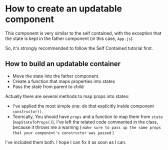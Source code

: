 # How to create an updatable component

This component is very similar to the self contained, with the exception that the state is kept in the father component (in this case, `App.js`).

So, it's strongly recommended to follow the Self Contained tutorial first.

## How to build an updatable container

- Move the state into the father component.
- Create a function that maps properties into states
- Pass the state from parent to child

Actually there are several methods to map props into states:
- I've applied the most simple one: do that explicitly inside component `constructor()`.
- Teorically, You should have `props` and a function to map them from `state` (`mapStateToProps()`). I've left the related code commented in the class, because it throws me a warning ( `make sure to pass up the same props that your component's constructor was passed` )

I've included them both. I hope I can fix it as soon as I can.


